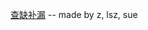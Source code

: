 [查缺补漏](https://adaptable-agenda-988.notion.site/16914bbb7e69807083e3c389a71244c8?pvs=4) -- made by z, lsz, sue
